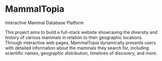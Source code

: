 # MammalTopia
Interactive Mammal Database Platform

This project aims to build a full-stack website showcasing the diversity and history of various mammals in relation to their geographic locations. Through interactive web pages, MammalTopia dynamically presents users with detailed information about the mammals they search for, including scientific names, geographic distribution, timelines of discovery, and more.

